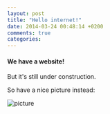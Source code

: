 ```yaml
---
layout: post
title: "Hello internet!"
date: 2014-03-24 00:48:14 +0200
comments: true
categories:
---
```


#### We have a website!

But it's still under construction.

So have a nice picture instead:

![picture](http://media-cache-ec0.pinimg.com/236x/27/47/2c/27472c3eef60cc96354d66ccd77b1fa5.jpg)
